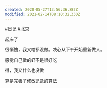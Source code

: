 ```yaml
---
created: 2020-05-27T13:56:36.882Z
modified: 2021-02-14T08:10:32.330Z
---
```

#日记 #北京

<!-- @timer "date":"Sun Jan 26 2020 09:00:59 GMT+0800 (CST)" -->

起床了

<!-- @timer "date":"Sun Jan 26 2020 11:54:09 GMT+0800 (China Standard Time)","duration":"about 3 hours" -->

很惭愧，我又啥都没做。决心从下午开始重新做人。

<!-- @timer "date":"Sun Jan 26 2020 13:29:34 GMT+0800 (China Standard Time)","duration":"about 2 hours" -->

感觉自己做的虾不是很好吃

<!-- @timer "date":"Sun Jan 26 2020 17:33:55 GMT+0800 (China Standard Time)","duration":"about 4 hours" -->

得，我又什么也没做

<!-- @timer "date":"Sun Jan 26 2020 21:53:33 GMT+0800 (China Standard Time)","duration":"about 4 hours" -->

算是完善了修改记录的算法
